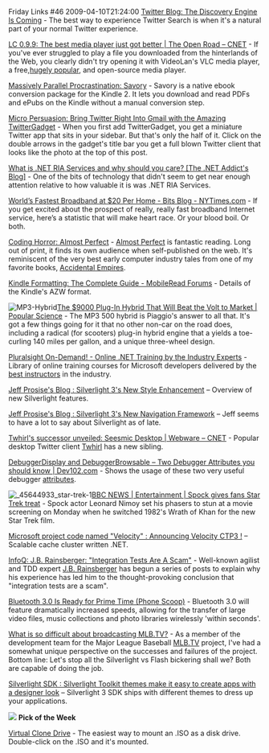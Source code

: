 Friday Links #46
2009-04-10T21:24:00
[Twitter Blog: The Discovery Engine Is Coming](http://blog.twitter.com/2009/04/discovery-engine-is-coming.html) - The best way to experience Twitter Search is when it's a natural part of your normal Twitter experience.

[LC 0.9.9: The best media player just got better | The Open Road – CNET](http://news.cnet.com/8301-13505_3-10211388-16.html?part=rss&subj=news&tag=2547-1_3-0-5) - If you've ever struggled to play a file you downloaded from the hinterlands of the Web, you clearly didn't try opening it with VideoLan's VLC media player, a free,[hugely popular](http://www.videolan.org/stats/downloads.html), and open-source media player.

[Massively Parallel Procrastination: Savory](http://blog.fsck.com/2009/04/savory.html) - Savory is a native ebook conversion package for the Kindle 2. It lets you download and read PDFs and ePubs on the Kindle without a manual conversion step.

[Micro Persuasion: Bring Twitter Right Into Gmail with the Amazing TwitterGadget](http://www.micropersuasion.com/2009/04/bring-twitter-right-into-gmail-with-the-amazing-twittergadget.html) - When you first add TwitterGadget, you get a miniature Twitter app that sits in your sidebar. But that's only the half of it. Click on the double arrows in the gadget's title bar you get a full blown Twitter client that looks like the photo at the top of this post.

[What is .NET RIA Services and why should you care? [The .NET Addict's Blog]](http://dotnetaddict.dotnetdevelopersjournal.com/riaservices_intro.htm) - One of the bits of technology that didn't seem to get near enough attention relative to how valuable it is was .NET RIA Services.

[World’s Fastest Broadband at $20 Per Home - Bits Blog - NYTimes.com](http://bits.blogs.nytimes.com/2009/04/03/the-cost-to-offer-the-worlds-fastest-broadband-20-per-home/) - If you get excited about the prospect of really, really fast broadband Internet service, here’s a statistic that will make heart race. Or your blood boil. Or both.

[Coding Horror: Almost Perfect](http://www.codinghorror.com/blog/archives/001252.html) - [Almost Perfect](http://www.wordplace.com/ap/index.shtml) is fantastic reading. Long out of print, it finds its own audience when self-published on the web. It's reminiscent of the very best early computer industry tales from one of my favorite books, [Accidental Empires](http://www.amazon.com/exec/obidos/ASIN/0887308554/codinghorror-20).

[Kindle Formatting: The Complete Guide - MobileRead Forums](http://www.mobileread.com/forums/showthread.php?t=44141) - Details of the Kindle's AZW format.

![MP3-Hybrid](http://mike-ward.net/content/images/blog/FridayLinks46_12029/MP3Hybrid.gif)[The $9000 Plug-In Hybrid That Will Beat the Volt to Market | Popular Science](http://www.popsci.com/cars/article/2009-04/9000-plug-hybrid-will-beat-volt-market) - The MP3 500 hybrid is Piaggio's answer to all that. It's got a few things going for it that no other non-car on the road does, including a radical (for scooters) plug-in hybrid engine that a yields a toe-curling 140 miles per gallon, and a unique three-wheel design.

[Pluralsight On-Demand! - Online .NET Training by the Industry Experts](http://www.pluralsight.com/main/olt/Courses.aspx) - Library of online training courses for Microsoft developers delivered by the [best instructors](http://www.pluralsight.com/instructors.aspx) in the industry.

[Jeff Prosise's Blog : Silverlight 3's New Style Enhancement](http://www.wintellect.com/CS/blogs/jprosise/archive/2009/04/08/silverlight-3-s-new-style-enhancements.aspx) – Overview of new Silverlight features.

[Jeff Prosise's Blog : Silverlight 3's New Navigation Framework](http://www.wintellect.com/CS/blogs/jprosise/archive/2009/04/07/silverlight-3-s-new-navigation-framework.aspx) – Jeff seems to have a lot to say about Silverlight as of late.

[Twhirl's successor unveiled: Seesmic Desktop | Webware – CNET](http://news.cnet.com/8301-17939_109-10214468-2.html?part=rss&subj=news&tag=2547-1_3-0-5) - Popular desktop Twitter client [Twhirl](http://www.twhirl.org/) has a new sibling.

[DebuggerDisplay and DebuggerBrowsable – Two Debugger Attributes you should know | Dev102.com](http://www.dev102.com/2009/04/09/debuggerdisplay-and-debuggerbrowsable-two-debugger-attributes-you-should-know/) - Shows the usage of these two very useful debugger [attributes](http://www.dev102.com/2008/06/13/why-should-you-use-the-xkey-attribute-in-wpf-datatemplates/).

![_45644933_star-trek-1](http://mike-ward.net/content/images/blog/FridayLinks46_12029/_45644933_startrek1.jpg)[BBC NEWS | Entertainment | Spock gives fans Star Trek treat](http://news.bbc.co.uk/2/hi/entertainment/7989146.stm) - Spock actor Leonard Nimoy set his phasers to stun at a movie screening on Monday when he switched 1982's Wrath of Khan for the new Star Trek film.

[Microsoft project code named "Velocity" : Announcing Velocity CTP3 !](http://blogs.msdn.com/velocity/archive/2009/04/08/announcing-velocity-ctp3.aspx) – Scalable cache cluster written .NET.

[InfoQ: J.B. Rainsberger: "Integration Tests Are A Scam"](http://www.infoq.com/news/2009/04/jbrains-integration-test-scam) - Well-known agilist and TDD expert [J.B. Rainsberger](http://www.jbrains.ca/blog) has begun a series of posts to explain why his experience has led him to the thought-provoking conclusion that "integration tests are a scam".

[Bluetooth 3.0 Is Ready for Prime Time (Phone Scoop)](http://www.phonescoop.com/news/item.php?n=4230) - Bluetooth 3.0 will feature dramatically increased speeds, allowing for the transfer of large video files, music collections and photo libraries wirelessly 'within seconds'.

[What is so difficult about broadcasting MLB.TV?](http://blogs.digitalprimates.net/jefftapper/index.cfm/2009/4/8/What-is-so-difficult-about-broadcasting-MLBTV) - As a member of the development team for the Major League Baseball [MLB.TV](http://MLB.TV) project, I've had a somewhat unique perspective on the successes and failures of the project. Bottom line: Let's stop all the Silverlight vs Flash bickering shall we? Both are capable of doing the job.

[Silverlight SDK : Silverlight Toolkit themes make it easy to create apps with a designer look](http://blogs.msdn.com/silverlight_sdk/archive/2009/04/09/silverlight-toolkit-themes-make-it-easy-to-create-apps-with-a-designer-look.aspx) – Silverlight 3 SDK ships with different themes to dress up your applications.

![](http://tbn0.google.com/images?q=tbn:nhLY8ooGs-Z-AM:http://freshwater.976-tuna.com/e107_images/icons/firer.png) **Pick of the Week**

[Virtual Clone Drive](http://www.slysoft.com/en/virtual-clonedrive.html) - The easiest way to mount an .ISO as a disk drive. Double-click on the .ISO and it's mounted.
